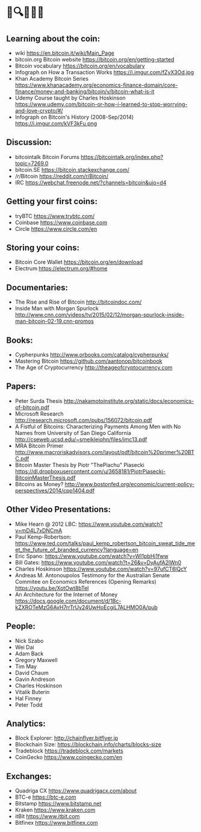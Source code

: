 # 📝🔍👀💀💤

## Learning about the coin:
- wiki https://en.bitcoin.it/wiki/Main_Page
- bitcoin.org Bitcoin website https://bitcoin.org/en/getting-started
- Bitcoin vocabulary https://bitcoin.org/en/vocabulary
- Infograph on How a Transaction Works https://i.imgur.com/fZyX3Od.jpg
- Khan Academy Bitcoin Series https://www.khanacademy.org/economics-finance-domain/core-finance/money-and-banking/bitcoin/v/bitcoin-what-is-it
- Udemy Course taught by Charles Hoskinson https://www.udemy.com/bitcoin-or-how-i-learned-to-stop-worrying-and-love-crypto/#/
- Infograph on Bitcoin's History (2008-Sep/2014) https://i.imgur.com/kVF3kFu.png

## Discussion:
- bitcointalk Bitcoin Forums https://bitcointalk.org/index.php?topic=7269.0
- bitcoin.SE https://bitcoin.stackexchange.com/
- /r/Bitcoin https://reddit.com/r/Bitcoin/
- IRC https://webchat.freenode.net/?channels=bitcoin&uio=d4

## Getting your first coins:
- tryBTC https://www.trybtc.com/
- Coinbase https://www.coinbase.com
- Circle https://www.circle.com/en

## Storing your coins:
- Bitcoin Core Wallet https://bitcoin.org/en/download
- Electrum https://electrum.org/#home

## Documentaries:
- The Rise and Rise of Bitcoin http://bitcoindoc.com/
- Inside Man with Morgan Spurlock http://www.cnn.com/videos/tv/2015/02/12/morgan-spurlock-inside-man-bitcoin-02-19.cnn-promos

## Books:
- Cypherpunks http://www.orbooks.com/catalog/cypherpunks/
- Mastering Bitcoin https://github.com/aantonop/bitcoinbook
- The Age of Cryptocurrency http://theageofcryptocurrency.com

## Papers:
- Peter Surda Thesis http://nakamotoinstitute.org/static/docs/economics-of-bitcoin.pdf
- Microsoft Research http://research.microsoft.com/pubs/156072/bitcoin.pdf
- A Fistful of Bitcoins: Characterizing Payments Among Men with No Names from University of San Diego California http://cseweb.ucsd.edu/~smeiklejohn/files/imc13.pdf
- MRA Bitcoin Primer http://www.macroriskadvisors.com/layout/pdf/bitcoin%20primer%20BTC.pdf
- Bitcoin Master Thesis by Piotr "ThePiachu" Piasecki https://dl.dropboxusercontent.com/u/3658181/PiotrPiasecki-BitcoinMasterThesis.pdf
- Bitcoins as Money? http://www.bostonfed.org/economic/current-policy-perspectives/2014/cpp1404.pdf

## Other Video Presentations:
- Mike Hearn @ 2012 LBC: https://www.youtube.com/watch?v=mD4L7xDNCmA
- Paul Kemp-Robertson: https://www.ted.com/talks/paul_kemp_robertson_bitcoin_sweat_tide_meet_the_future_of_branded_currency?language=en
- Eric Spano: https://www.youtube.com/watch?v=WI1pbHi1fww
- Bill Gates: https://www.youtube.com/watch?t=26&v=DyAufA2lWn0
- Charles Hoskinson https://www.youtube.com/watch?v=97ufCT6lQcY
- Andreas M. Antonoupolos Testimony for the Australian Senate Commitee on Economics References (Opening Remarks) https://youtu.be/XotOwt8bTeI
- An Architecture for the Internet of Money https://docs.google.com/document/d/1Bc-kZXROTeMzG6AvH7rrTrUy24UwHoEcgiL7ALHMO0A/pub

## People:
- Nick Szabo
- Wei Dai
- Adam Back
- Gregory Maxwell
- Tim May
- David Chaum
- Gavin Andreson
- Charles Hoskinson
- Vitalik Buterin
- Hal Finney
- Peter Todd

## Analytics:
- Block Explorer: http://chainflyer.bitflyer.jp
- Blockchain Size: https://blockchain.info/charts/blocks-size
- Tradeblock https://tradeblock.com/markets
- CoinGecko https://www.coingecko.com/en

## Exchanges:
- Quadriga CX https://www.quadrigacx.com/about
- BTC-e https://btc-e.com
- Bitstamp https://www.bitstamp.net
- Kraken https://www.kraken.com
- itBit https://www.itbit.com
- Bitfinex https://www.bitfinex.com
